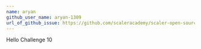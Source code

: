 ```yaml
---
name: aryan
github_user_name: aryan-1309
url_of_github_issue: https://github.com/scaleracademy/scaler-open-source-september-challenge/issues/354#issue-1877810981
---
```


Hello Challenge 10
